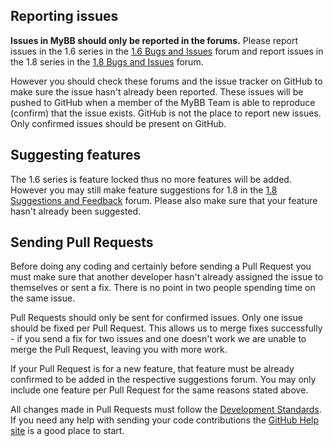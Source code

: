 ## Reporting issues

**Issues in MyBB should only be reported in the forums.** Please report issues in the 1.6 series in the [1.6 Bugs and Issues](http://community.mybb.com/forum-126.html) forum and report issues in the 1.8 series in the [1.8 Bugs and Issues](http://community.mybb.com/forum-157.html) forum.     

However you should check these forums and the issue tracker on GitHub to make sure the issue hasn't already been reported. These issues will be pushed to GitHub when a member of the MyBB Team is able to reproduce (confirm) that the issue exists. GitHub is not the place to report new issues. Only confirmed issues should be present on GitHub.

## Suggesting features

The 1.6 series is feature locked thus no more features will be added. However you may still make feature suggestions for 1.8 in the [1.8 Suggestions and Feedback](http://community.mybb.com/forum-158.html) forum. Please also make sure that your feature hasn't already been suggested.

## Sending Pull Requests

Before doing any coding and certainly before sending a Pull Request you must make sure that another developer hasn't already assigned the issue to themselves or sent a fix. There is no point in two people spending time on the same issue.

Pull Requests should only be sent for confirmed issues. Only one issue should be fixed per Pull Request. This allows us to merge fixes successfully - if you send a fix for two issues and one doesn't work we are unable to merge the Pull Request, leaving you with more work.

If your Pull Request is for a new feature, that feature must be already confirmed to be added in the respective suggestions forum. You may only include one feature per Pull Request for the same reasons stated above.

All changes made in Pull Requests must follow the [Development Standards](http://docs.mybb.com/1.8/development/standards/).
If you need any help with sending your code contributions the [GitHub Help site](https://help.github.com) is a good place to start.
